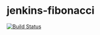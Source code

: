 # jenkins-fibonacci

[![Build Status](http://ec2-3-82-111-136.us-west-1.compute.amazonaws.com//buildStatus/icon?job=fibonacci)](http://3.82.111.136:8080/job/fibonacci/)
